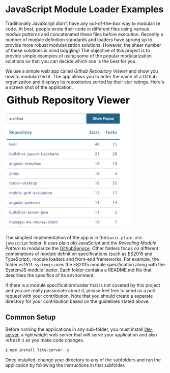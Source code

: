 # JavaScript Module Loader Examples

Traditionally JavaScript didn't have any out-of-the-box way to modularize code. At best, people wrote their code in different files using various *module patterns* and concatenated these files before execution. Recently a number of module definition standards and loaders have sprung up to provide more robust modularization solutions. However, the sheer number of these solutions is mind boggling! The objective of this project is to provide simple examples of using some of the popular modularization solutions so that you can decide which one is the best for you.

We use a simple web app called *Github Repository Viewer* and show you how to modularized it. The app allows you to enter the name of a Github organization and displays its repositories sorted by their star ratings. Here's a screen shot of the application.

<img src="assets/github-repository-viewer.png" width="400">

The simplest implementation of the app is in the `basic-plain-old-javascript` folder. It uses plain old JavaScript and the *Revealing Module Pattern* to modularize the [GithubService](https://github.com/archfirst/js-module-loader-examples/blob/master/plain-old-javascript/src/github.service.js). Other folders focus on different combinations of module definition specifications (such as ES2015 and TypeScript), module loaders and front-end frameworks. For example, the folder `es2015-systemjs` uses the ES2015 module specification along with the SystemJS module loader. Each folder contains a README.md file that describes the specifics of its environment.

If there is a module specification/loader that is not covered by this project and you are really passionate about it, please feel free to send us a pull request with your contribution. Note that you should create a separate directory for your contribution based on the guidelines stated above.

## Common Setup

Before running the applications in any sub-folder, you must install [lite-server](https://github.com/johnpapa/lite-server), a lightweight web server that will serve your application and also refresh it as you make code changes.

```bash
$ npm install lite-server -g
```

Once installed, change your directory to any of the subfolders and run the application by following the instructions in that subfolder.
